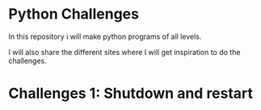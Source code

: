 # Python Challenges

In this repository i will make python programs of all levels.

I will also share the different sites where I will get inspiration to do the challenges.

# Challenges 1: Shutdown and restart
